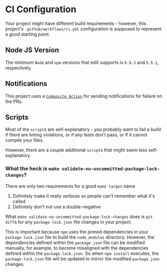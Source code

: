 # CI Configuration

Your project might have different build requirements - however, this project's `.github/workflows/ci.yml` configuration is supposed to represent a good starting point.

## Node JS Version

The minimum `Node` and `npm` versions that edX supports is `8.9.3` and `5.5.1`, respectively.

## Notifications

This project uses a [`Composite Action`](https://docs.github.com/en/actions/creating-actions/about-custom-actions) for sending notifications for failure on the PRs.

## Scripts

Most of the `script`s are self-explanatory - you probably want to fail a build if there are linting violations, or if any tests don't pass, or if it cannot compile your files.

However, there are a couple additional `script`s that might seem less self-explanatory.

### What the heck is `make validate-no-uncommitted-package-lock-changes`?

There are only two requirements for a good `make target` name

1. Definitely make it really verbose so people can't remember what it's called
2. Definitely don't not use a double-negative

What `make validate-no-uncommitted-package-lock-changes` does is `git diff`s for any `package-lock.json` file changes in your project.

This is important because `npm` uses the pinned dependencies in your `package-lock.json` file to build the `node_modules` directory. However, the dependencies defined within the `package.json` file can be modified manually, for example, to become misaligned with the dependencies defined within the `package-lock.json`. So when `npm install` executes, the `package-lock.json` file will be updated to mirror the modified `package.json` changes.
